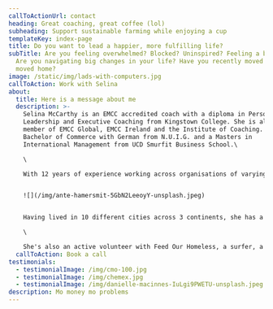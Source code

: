 ```yaml
---
callToActionUrl: contact
heading: Great coaching, great coffee (lol)
subheading: Support sustainable farming while enjoying a cup
templateKey: index-page
title: Do you want to lead a happier, more fulfilling life?
subTitle: Are you feeling overwhelmed? Blocked? Uninspired? Feeling a bit meh?
  Are you navigating big changes in your life? Have you recently moved abroad or
  moved home?
image: /static/img/lads-with-computers.jpg
callToAction: Work with Selina
about:
  title: Here is a message about me
  description: >-
    Selina McCarthy is an EMCC accredited coach with a diploma in Personal,
    Leadership and Executive Coaching from Kingstown College. She is also a
    member of EMCC Global, EMCC Ireland and the Institute of Coaching. She has a
    Bachelor of Commerce with German from N.U.I.G. and a Masters in
    International Management from UCD Smurfit Business School.\

    \

    With 12 years of experience working across organisations of varying size from large organisations like the Corporate Executive Board (now Gartner), Lidl and Zalando, to Home24, Websummit and Evervault, and running her own employer branding consultancy, she has vast experience working with organisations of varying profiles.\


    ![](/img/ante-hamersmit-5GbN2LeeoyY-unsplash.jpeg)


    Having lived in 10 different cities across 3 continents, she has a deep understanding, and passion for working with people from diverse backgrounds. She thrives in a fast-paced business environment, and has a passion for culture and helping people perform at their best.\

    \

    She's also an active volunteer with Feed Our Homeless, a surfer, a cyclist and a yogi.
  callToAction: Book a call
testimonials:
  - testimonialImage: /img/cmo-100.jpg
  - testimonialImage: /img/chemex.jpg
  - testimonialImage: /img/danielle-macinnes-IuLgi9PWETU-unsplash.jpeg
description: Mo money mo problems
---
```

